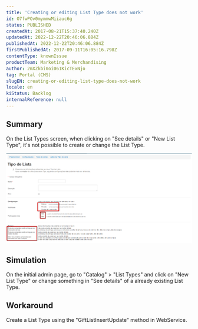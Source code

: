 ```yaml
---
title: 'Creating or editing List Type does not work'
id: O7fwPOv0mymmwMiiauc6g
status: PUBLISHED
createdAt: 2017-08-21T15:37:40.240Z
updatedAt: 2022-12-22T20:46:06.884Z
publishedAt: 2022-12-22T20:46:06.884Z
firstPublishedAt: 2017-09-11T16:05:16.798Z
contentType: knownIssue
productTeam: Marketing & Merchandising
author: 2mXZkbi0oi061KicTExNjo
tag: Portal (CMS)
slugEN: creating-or-editing-list-type-does-not-work
locale: en
kiStatus: Backlog
internalReference: null
---
```


## Summary

On the List Types screen, when clicking on "See details" or "New List Type", it's not possible to create or change the List Type.

![List Type Creation](https://raw.githubusercontent.com/vtexdocs/known-issues/refs/heads/main/docs/en/known-issues/Marketing%20&%20Merchandising/creating-or-editing-list-type-does-not-work_1.png)

## Simulation

On the initial admin page, go to "Catalog" > "List Types" and click on "New List Type" or change something in "See details" of a already existing List Type.

## Workaround

Create a List Type using the "GiftListInsertUpdate" method in WebService.

